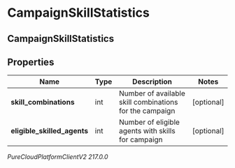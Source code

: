# CampaignSkillStatistics

## CampaignSkillStatistics

## Properties

|Name | Type | Description | Notes|
|------------ | ------------- | ------------- | -------------|
| **skill_combinations** | int | Number of available skill combinations for the campaign | [optional] |
| **eligible_skilled_agents** | int | Number of eligible agents with skills for campaign | [optional] |



_PureCloudPlatformClientV2 217.0.0_
